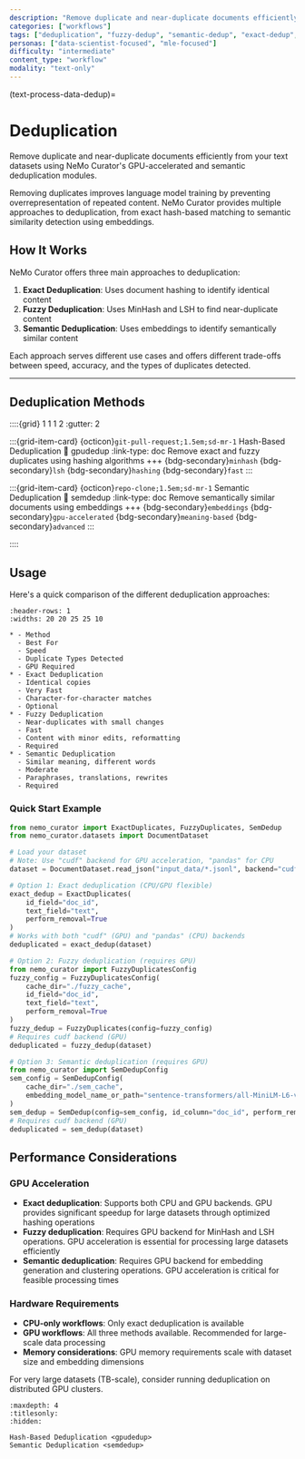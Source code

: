 ```yaml
---
description: "Remove duplicate and near-duplicate documents efficiently using GPU-accelerated and semantic deduplication modules"
categories: ["workflows"]
tags: ["deduplication", "fuzzy-dedup", "semantic-dedup", "exact-dedup", "gpu-accelerated", "minhash"]
personas: ["data-scientist-focused", "mle-focused"]
difficulty: "intermediate"
content_type: "workflow"
modality: "text-only"
---
```


(text-process-data-dedup)=
# Deduplication

Remove duplicate and near-duplicate documents efficiently from your text datasets using NeMo Curator's GPU-accelerated and semantic deduplication modules.

Removing duplicates improves language model training by preventing overrepresentation of repeated content. NeMo Curator provides multiple approaches to deduplication, from exact hash-based matching to semantic similarity detection using embeddings.

## How It Works

NeMo Curator offers three main approaches to deduplication:

1. **Exact Deduplication**: Uses document hashing to identify identical content
2. **Fuzzy Deduplication**: Uses MinHash and LSH to find near-duplicate content  
3. **Semantic Deduplication**: Uses embeddings to identify semantically similar content

Each approach serves different use cases and offers different trade-offs between speed, accuracy, and the types of duplicates detected.

---

## Deduplication Methods

::::{grid} 1 1 1 2
:gutter: 2

:::{grid-item-card} {octicon}`git-pull-request;1.5em;sd-mr-1` Hash-Based Deduplication
:link: gpudedup
:link-type: doc
Remove exact and fuzzy duplicates using hashing algorithms
+++
{bdg-secondary}`minhash`
{bdg-secondary}`lsh`
{bdg-secondary}`hashing`
{bdg-secondary}`fast`
:::

:::{grid-item-card} {octicon}`repo-clone;1.5em;sd-mr-1` Semantic Deduplication
:link: semdedup
:link-type: doc
Remove semantically similar documents using embeddings
+++
{bdg-secondary}`embeddings`
{bdg-secondary}`gpu-accelerated`
{bdg-secondary}`meaning-based`
{bdg-secondary}`advanced`
:::

::::

## Usage

Here's a quick comparison of the different deduplication approaches:

```{list-table} Deduplication Method Comparison
:header-rows: 1
:widths: 20 20 25 25 10

* - Method
  - Best For
  - Speed
  - Duplicate Types Detected
  - GPU Required
* - Exact Deduplication
  - Identical copies
  - Very Fast
  - Character-for-character matches
  - Optional
* - Fuzzy Deduplication
  - Near-duplicates with small changes
  - Fast
  - Content with minor edits, reformatting
  - Required
* - Semantic Deduplication
  - Similar meaning, different words
  - Moderate
  - Paraphrases, translations, rewrites
  - Required
```

### Quick Start Example

```python
from nemo_curator import ExactDuplicates, FuzzyDuplicates, SemDedup
from nemo_curator.datasets import DocumentDataset

# Load your dataset
# Note: Use "cudf" backend for GPU acceleration, "pandas" for CPU
dataset = DocumentDataset.read_json("input_data/*.jsonl", backend="cudf")

# Option 1: Exact deduplication (CPU/GPU flexible)
exact_dedup = ExactDuplicates(
    id_field="doc_id",
    text_field="text",
    perform_removal=True
)
# Works with both "cudf" (GPU) and "pandas" (CPU) backends
deduplicated = exact_dedup(dataset)

# Option 2: Fuzzy deduplication (requires GPU)
from nemo_curator import FuzzyDuplicatesConfig
fuzzy_config = FuzzyDuplicatesConfig(
    cache_dir="./fuzzy_cache",
    id_field="doc_id", 
    text_field="text",
    perform_removal=True
)
fuzzy_dedup = FuzzyDuplicates(config=fuzzy_config)
# Requires cudf backend (GPU)
deduplicated = fuzzy_dedup(dataset)

# Option 3: Semantic deduplication (requires GPU)
from nemo_curator import SemDedupConfig
sem_config = SemDedupConfig(
    cache_dir="./sem_cache",
    embedding_model_name_or_path="sentence-transformers/all-MiniLM-L6-v2"
)
sem_dedup = SemDedup(config=sem_config, id_column="doc_id", perform_removal=True)
# Requires cudf backend (GPU)
deduplicated = sem_dedup(dataset)
```

## Performance Considerations

### GPU Acceleration

- **Exact deduplication**: Supports both CPU and GPU backends. GPU provides significant speedup for large datasets through optimized hashing operations
- **Fuzzy deduplication**: Requires GPU backend for MinHash and LSH operations. GPU acceleration is essential for processing large datasets efficiently
- **Semantic deduplication**: Requires GPU backend for embedding generation and clustering operations. GPU acceleration is critical for feasible processing times

### Hardware Requirements

- **CPU-only workflows**: Only exact deduplication is available
- **GPU workflows**: All three methods available. Recommended for large-scale data processing
- **Memory considerations**: GPU memory requirements scale with dataset size and embedding dimensions

For very large datasets (TB-scale), consider running deduplication on distributed GPU clusters.

```{toctree}
:maxdepth: 4
:titlesonly:
:hidden:

Hash-Based Deduplication <gpudedup>
Semantic Deduplication <semdedup>
``` 